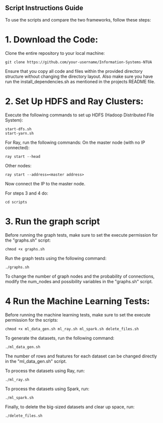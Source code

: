 ## Script Instructions Guide

To use the scripts and compare the two frameworks, follow these steps:

# 1. Download the Code:

Clone the entire repository to your local machine:
```
git clone https://github.com/your-username/Information-Systems-NTUA
```
Ensure that you copy all code and files within the provided directory structure without changing the directory layout.
Also make sure you have run the install_dependencies.sh as mentioned in the projects README file.

# 2. Set Up HDFS and Ray Clusters:
Execute the following commands to set up HDFS (Hadoop Distributed File System):
```
start-dfs.sh
start-yarn.sh
```

For Ray, run the following commands:
  On the master node (with no IP connected):
  ```
  ray start --head
  ```
  Other nodes:
  ```
  ray start --address=<master address>
  ```
Now connect the IP to the master node.

For steps 3 and 4 do:
```
cd scripts
```

# 3. Run the graph script
Before running the graph tests, make sure to set the execute permission for the "graphs.sh" script:
```
chmod +x graphs.sh
```
Run the graph tests using the following command:
```
./graphs.sh
```
To change the number of graph nodes and the probability of connections, modify the num_nodes and possibility variables in the "graphs.sh" script.

# 4 Run the Machine Learning Tests:

Before running the machine learning tests, make sure to set the execute permission for the scripts:
```
chmod +x ml_data_gen.sh ml_ray.sh ml_spark.sh delete_files.sh
```
To generate the datasets, run the following command:
```
./ml_data_gen.sh
```
The number of rows and features for each dataset  can be changed directly in the "ml_data_gen.sh" script.

To process the datasets using Ray, run:
```
./ml_ray.sh
```

To process the datasets using Spark, run:
```
./ml_spark.sh
```

Finally, to delete the big-sized datasets and clear up space, run:
```
./delete_files.sh
```






  

